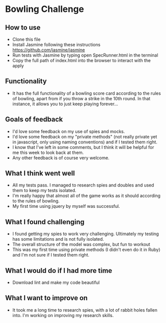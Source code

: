 
Bowling Challenge
=================

How to use
-----

* Clone this file
* Install Jasmine following these instructions https://github.com/jasmine/jasmine
* Run tests with Jasmine by typing open SpecRunner.html in the terminal
* Copy the full path of index.html into the browser to interact with the apply

Functionality 
-----
* It has the full functionality of a bowling score card according to the rules of bowling, apart from if you throw a strike in the 10th round. In that instance, it allows you to just keep playing forever...

Goals of feedback
-----
* I'd love some feedback on my use of spies and mocks.
* I'd love some feedback on my "private methods" (not really private yet in javascript, only using naming conventions) and if I tested them right.
* I know that I've left in some comments, but I think it will be helpful for me this week to look back at them.
* Any other feedback is of course very welcome.

What I think went well
-----

* All my tests pass. I managed to research spies and doubles and used them to keep my tests isolated.
* I'm really happy that almost all of the game works as it should according to the rules of bowling.
* My first time using jquery by myself was successful.


What I found challenging
------

* I found getting my spies to work very challenging. Ultimately my testing has some limitations and is not fully isolated.
* The overall structure of the model was complex, but fun to workout
* This was my first time using private methods (I didn't even do it in Ruby) and I'm not sure if I tested them right.

What I would do if I had more time
------
* Download lint and make my code beautiful


What I want to improve on
-----
* It took me a long time to research spies, with a lot of rabbit holes fallen into. I'm working on improving my research skills.
